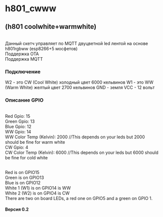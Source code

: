 # h801_cwww
## (h801 coolwhite+warmwhite)
<br>Данный скетч управляет по MQTT двуцветной led лентой на основе h801rgbww (esp8266+5 мосфетов)
<br>Поддержка OTA
<br>Поддержка MQTT
### Подключение
W2 - это CW (Cool White) холодный цвет 6000 кельвинов 
W1 - это WW (Warm White) желтый цвет 2700 кельвинов 
GND - земля
VCC - 12 вольт

### Описание GPIO
<br>Red Gpio: 15
<br>Green Gpio: 13
<br>Blue Gpio:  12
<br>WW Gpio:  14
<br>WW Color Temp (Kelvin): 2000 //This depends on your leds but 2000 should be fine for warm white
<br>CW Gpio:  4
<br>CW Color Temp (Kelvin): 6000 //This depends on your leds but 6000 should be fine for cold white

<br>Red is on GPIO15
<br>Green is on GPIO13
<br>Blue is on GPIO12
<br>White 1 (W1) is on GPIO14 is WW
<br>White 2 (W2) is on GPIO4  is CW
<br>There are two on board LEDs, a red one on GPIO5 and a green on GPIO 1.

#### Версия 0.2
